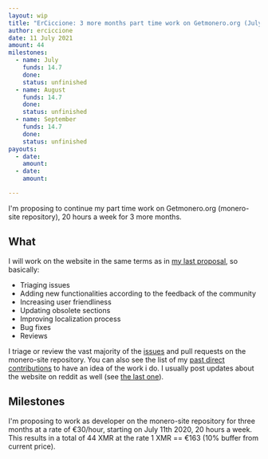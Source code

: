 ```yaml
---
layout: wip
title: "ErCiccione: 3 more months part time work on Getmonero.org (July-September)"
author: erciccione
date: 11 July 2021
amount: 44
milestones:
  - name: July
    funds: 14.7
    done: 
    status: unfinished
  - name: August
    funds: 14.7
    done: 
    status: unfinished
  - name: September
    funds: 14.7
    done:
    status: unfinished
payouts:
  - date:
    amount:
  - date:
    amount:

---
```


I'm proposing to continue my part time work on Getmonero.org (monero-site repository), 20 hours a week for 3 more months.

## What
I will work on the website in the same terms as in [my last proposal](https://ccs.getmonero.org/proposals/erciccione-website5.html), so basically:

- Triaging issues
- Adding new functionalities according to the feedback of the community
- Increasing user friendliness
- Updating obsolete sections
- Improving localization process
- Bug fixes
- Reviews

I triage or review the vast majority of the [issues](https://github.com/monero-project/monero-site/issues) and pull requests on the monero-site repository. You can also see the list of my [past direct contributions](https://github.com/monero-project/monero-site/pulls?q=is%3Apr+author%3Aerciccione) to have an idea of the work i do. I usually post updates about the website on reddit as well (see [the last one](https://www.reddit.com/r/Monero/comments/nu8vch/getmoneroorg_updated_many_new_merchants_fixes_and/)).

## Milestones
I'm proposing to work as developer on the monero-site repository for three months at a rate of €30/hour, starting on July 11th 2020, 20 hours a week. This results in a total of 44 XMR at the rate 1 XMR == €163 (10% buffer from current price).
